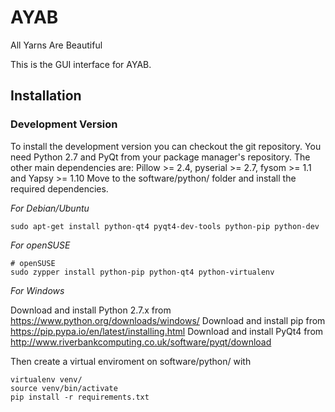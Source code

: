 # AYAB

All Yarns Are Beautiful

This is the GUI interface for AYAB.

## Installation

### Development Version

To install the development version you can checkout the git repository. You need Python 2.7 and PyQt from your package manager's repository.
The other main dependencies are: Pillow >= 2.4, pyserial >= 2.7, fysom >= 1.1 and Yapsy >= 1.10
Move to the software/python/ folder and install the required dependencies.

*For Debian/Ubuntu*

    sudo apt-get install python-qt4 pyqt4-dev-tools python-pip python-dev

*For openSUSE*

    # openSUSE
    sudo zypper install python-pip python-qt4 python-virtualenv

*For Windows*

Download and install Python 2.7.x from
    https://www.python.org/downloads/windows/
Download and install pip from
    https://pip.pypa.io/en/latest/installing.html
Download and install PyQt4 from
    http://www.riverbankcomputing.co.uk/software/pyqt/download

Then create a virtual enviroment on software/python/ with

    virtualenv venv/
    source venv/bin/activate
    pip install -r requirements.txt

